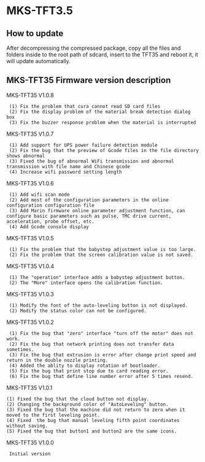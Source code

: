 # MKS-TFT3.5

## How to update
After decompressing the compressed package, copy all the files and folders inside to the root path of sdcard, insert to the TFT35 and reboot it, it will update automatically.

## MKS-TFT35 Firmware version description
MKS-TFT35 V1.0.8

     (1) Fix the problem that cura cannot read SD card files
     (2) Fix the display problem of the material break detection dialog box
     (3) Fix the buzzer response problem when the material is interrupted
     
MKS-TFT35 V1.0.7

     (1) Add support for UPS power failure detection module
     (2) Fix the bug that the preview of Gcode files in the file directory shows abnormal
     (3) Fixed the bug of abnormal WiFi transmission and abnormal transmission with file name and Chinese gcode
     (4) Increase wifi password setting length
    
MKS-TFT35 V1.0.6

     (1) Add wifi scan mode
     (2) Add most of the configuration parameters in the online configuration configuration file
     (3) Add Marin firmware online parameter adjustment function, can configure basic parameters such as pulse, TMC drive current, acceleration, probe offset, etc.
     (4) Add Gcode console display
     
MKS-TFT35 V1.0.5

     (1) Fix the problem that the babystep adjustment value is too large.
     (2) Fix the problem that the screen calibration value is not saved.
     
MKS-TFT35 V1.0.4

     (1) The "operation" interface adds a babystep adjustment button.
     (2) The "More" interface opens the calibration function.
     
MKS-TFT35 V1.0.3

     (1) Modify the font of the auto-leveling button is not displayed.
     (2) Modify the status color can not be configured.
     
MKS-TFT35 V1.0.2

     (1) Fix the bug that "zero" interface "turn off the motor" does not work.
     (2) Fix the bug that network printing does not transfer data sometimes.
     (3) Fix the bug that extrusion is error after change print speed and return in the double nozzle printing.
     (4) Added the ablity to display rotation of bootloader.
     (5) Fix the bug that print stop due to card reading error.
     (6) Fix the bug that define line number error after 5 times resend.
     
MKS-TFT35 V1.0.1

    (1) Fixed the bug that the cloud button not display. 
    (2) Changing the background color of "AutoLeveling" button.
    (3) Fixed the bug that the machine did not return to zero when it moved to the first leveling point. 
    (4) Fixed  the bug that manual leveling fifth point coordinates without saving.
    (5) Fixed the bug that button1 and button2 are the same icons.  
    
MKS-TFT35 V1.0.0

     Initial version
     
